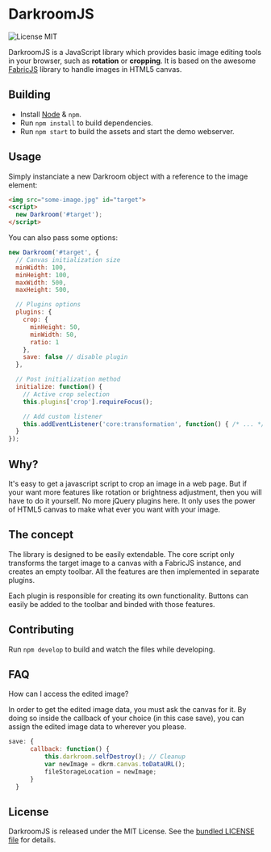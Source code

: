# DarkroomJS

![License MIT](http://img.shields.io/badge/license-MIT-blue.svg)

DarkroomJS is a JavaScript library which provides basic image editing tools in
your browser, such as **rotation** or **cropping**. It is based on the awesome
[FabricJS](http://fabricjs.com/) library to handle images in HTML5 canvas.



## Building

- Install [Node](http://nodejs.org/) & `npm`.
- Run `npm install` to build dependencies.
- Run `npm start` to build the assets and start the demo webserver.

## Usage

Simply instanciate a new Darkroom object with a reference to the image element:

```html
<img src="some-image.jpg" id="target">
<script>
  new Darkroom('#target');
</script>
```

You can also pass some options:

```javascript
new Darkroom('#target', {
  // Canvas initialization size
  minWidth: 100,
  minHeight: 100,
  maxWidth: 500,
  maxHeight: 500,

  // Plugins options
  plugins: {
    crop: {
      minHeight: 50,
      minWidth: 50,
      ratio: 1
    },
    save: false // disable plugin
  },

  // Post initialization method
  initialize: function() {
    // Active crop selection
    this.plugins['crop'].requireFocus();

    // Add custom listener
    this.addEventListener('core:transformation', function() { /* ... */ });
  }
});
```

## Why?

It's easy to get a javascript script to crop an image in a web page.
But if your want more features like rotation or brightness adjustment, then you
will have to do it yourself. No more jQuery plugins here.
It only uses the power of HTML5 canvas to make what ever you want with your image.

## The concept

The library is designed to be easily extendable. The core script only transforms
the target image to a canvas with a FabricJS instance, and creates an empty toolbar.
All the features are then implemented in separate plugins.

Each plugin is responsible for creating its own functionality.
Buttons can easily be added to the toolbar and binded with those features.

## Contributing

Run `npm develop` to build and watch the files while developing.

## FAQ

How can I access the edited image?

In order to get the edited image data, you must ask the canvas for it. By doing so inside the callback of your choice (in this case save), you can assign the edited image data to wherever you please.

```javascript
save: {
      callback: function() {
          this.darkroom.selfDestroy(); // Cleanup
          var newImage = dkrm.canvas.toDataURL();
          fileStorageLocation = newImage;
      }
  }
```

## License

DarkroomJS is released under the MIT License. See the [bundled LICENSE file](LICENSE)
for details.

